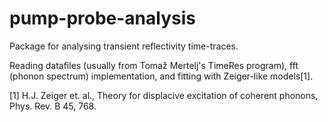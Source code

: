 # pump-probe-analysis
Package for analysing transient reflectivity time-traces.

Reading datafiles (usually from Tomaž Mertelj's TimeRes program), fft (phonon spectrum) implementation, and fitting with Zeiger-like models[1].


[1] H.J. Zeiger et. al., Theory for displacive excitation of coherent phonons, Phys. Rev. B 45, 768.
